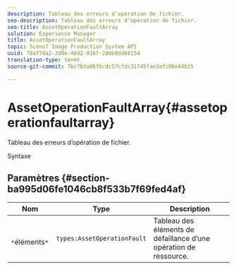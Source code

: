 ```yaml
---
description: Tableau des erreurs d’opération de fichier.
seo-description: Tableau des erreurs d’opération de fichier.
seo-title: AssetOperationFaultArray
solution: Experience Manager
title: AssetOperationFaultArray
topic: Scene7 Image Production System API
uuid: 78a77da2-2d0e-40d2-916f-28db0dd68154
translation-type: tm+mt
source-git-commit: 7bc7b3a86fbcdc57cfdc31745fae3afc06e44b15

---
```



# AssetOperationFaultArray{#assetoperationfaultarray}

Tableau des erreurs d’opération de fichier.

Syntaxe

## Paramètres {#section-ba995d06fe1046cb8f533b7f69fed4af}

| Nom | Type | Description |
|---|---|---|
| ` *`éléments`*` | `types:AssetOperationFault` | Tableau des éléments de défaillance d’une opération de ressource. |

